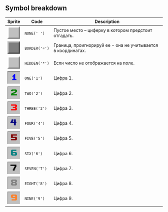 <meta charset="UTF-8">

## Symbol breakdown
| Sprite | Code | Description |
| -------- | -------- | -------- |
|<img src="https://github.com/codenjoyme/codenjoy-sudoku/raw/master/src/main/webapp/resources/sudoku/sprite/none.png" style="width:40px;" /> | `NONE(' ')` | Пустое место – циферку в котором предстоит отгадать. | 
|<img src="https://github.com/codenjoyme/codenjoy-sudoku/raw/master/src/main/webapp/resources/sudoku/sprite/border.png" style="width:40px;" /> | `BORDER('☼')` | Граница, проигнорируй ее - она не учитывается в координатах. | 
|<img src="https://github.com/codenjoyme/codenjoy-sudoku/raw/master/src/main/webapp/resources/sudoku/sprite/hidden.png" style="width:40px;" /> | `HIDDEN('*')` | Если число не отображается на поле. | 
|<img src="https://github.com/codenjoyme/codenjoy-sudoku/raw/master/src/main/webapp/resources/sudoku/sprite/one.png" style="width:40px;" /> | `ONE('1')` | Цифра 1. | 
|<img src="https://github.com/codenjoyme/codenjoy-sudoku/raw/master/src/main/webapp/resources/sudoku/sprite/two.png" style="width:40px;" /> | `TWO('2')` | Цифра 2. | 
|<img src="https://github.com/codenjoyme/codenjoy-sudoku/raw/master/src/main/webapp/resources/sudoku/sprite/three.png" style="width:40px;" /> | `THREE('3')` | Цифра 3. | 
|<img src="https://github.com/codenjoyme/codenjoy-sudoku/raw/master/src/main/webapp/resources/sudoku/sprite/four.png" style="width:40px;" /> | `FOUR('4')` | Цифра 4. | 
|<img src="https://github.com/codenjoyme/codenjoy-sudoku/raw/master/src/main/webapp/resources/sudoku/sprite/five.png" style="width:40px;" /> | `FIVE('5')` | Цифра 5. | 
|<img src="https://github.com/codenjoyme/codenjoy-sudoku/raw/master/src/main/webapp/resources/sudoku/sprite/six.png" style="width:40px;" /> | `SIX('6')` | Цифра 6. | 
|<img src="https://github.com/codenjoyme/codenjoy-sudoku/raw/master/src/main/webapp/resources/sudoku/sprite/seven.png" style="width:40px;" /> | `SEVEN('7')` | Цифра 7. | 
|<img src="https://github.com/codenjoyme/codenjoy-sudoku/raw/master/src/main/webapp/resources/sudoku/sprite/eight.png" style="width:40px;" /> | `EIGHT('8')` | Цифра 8. | 
|<img src="https://github.com/codenjoyme/codenjoy-sudoku/raw/master/src/main/webapp/resources/sudoku/sprite/nine.png" style="width:40px;" /> | `NINE('9')` | Цифра 9. | 
